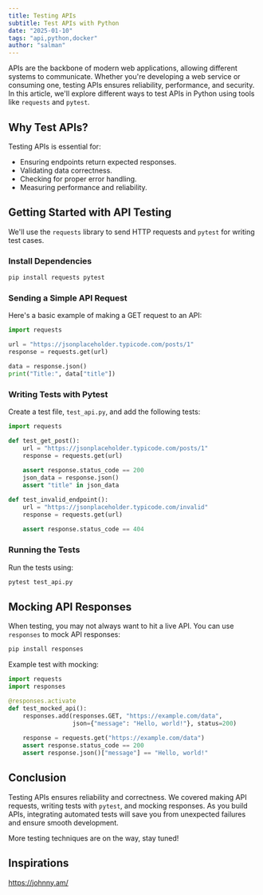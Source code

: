 ```yaml
---
title: Testing APIs
subtitle: Test APIs with Python
date: "2025-01-10"
tags: "api,python,docker"
author: "salman"
---
```


APIs are the backbone of modern web applications, allowing different systems to communicate. Whether you're developing a web service or consuming one, testing APIs ensures reliability, performance, and security. In this article, we'll explore different ways to test APIs in Python using tools like `requests` and `pytest`.

## Why Test APIs?

Testing APIs is essential for:

- Ensuring endpoints return expected responses.
- Validating data correctness.
- Checking for proper error handling.
- Measuring performance and reliability.

## Getting Started with API Testing

We'll use the `requests` library to send HTTP requests and `pytest` for writing test cases.

### Install Dependencies

```sh
pip install requests pytest
```

### Sending a Simple API Request

Here's a basic example of making a GET request to an API:

```python
import requests

url = "https://jsonplaceholder.typicode.com/posts/1"
response = requests.get(url)

data = response.json()
print("Title:", data["title"])
```

### Writing Tests with Pytest

Create a test file, `test_api.py`, and add the following tests:

```python
import requests

def test_get_post():
    url = "https://jsonplaceholder.typicode.com/posts/1"
    response = requests.get(url)
    
    assert response.status_code == 200
    json_data = response.json()
    assert "title" in json_data

def test_invalid_endpoint():
    url = "https://jsonplaceholder.typicode.com/invalid"
    response = requests.get(url)
    
    assert response.status_code == 404
```

### Running the Tests

Run the tests using:

```sh
pytest test_api.py
```

## Mocking API Responses

When testing, you may not always want to hit a live API. You can use `responses` to mock API responses:

```sh
pip install responses
```

Example test with mocking:

```python
import requests
import responses

@responses.activate
def test_mocked_api():
    responses.add(responses.GET, "https://example.com/data",
                  json={"message": "Hello, world!"}, status=200)
    
    response = requests.get("https://example.com/data")
    assert response.status_code == 200
    assert response.json()["message"] == "Hello, world!"
```

## Conclusion

Testing APIs ensures reliability and correctness. We covered making API requests, writing tests with `pytest`, and mocking responses. As you build APIs, integrating automated tests will save you from unexpected failures and ensure smooth development.

More testing techniques are on the way, stay tuned!



## Inspirations
https://johnny.am/
